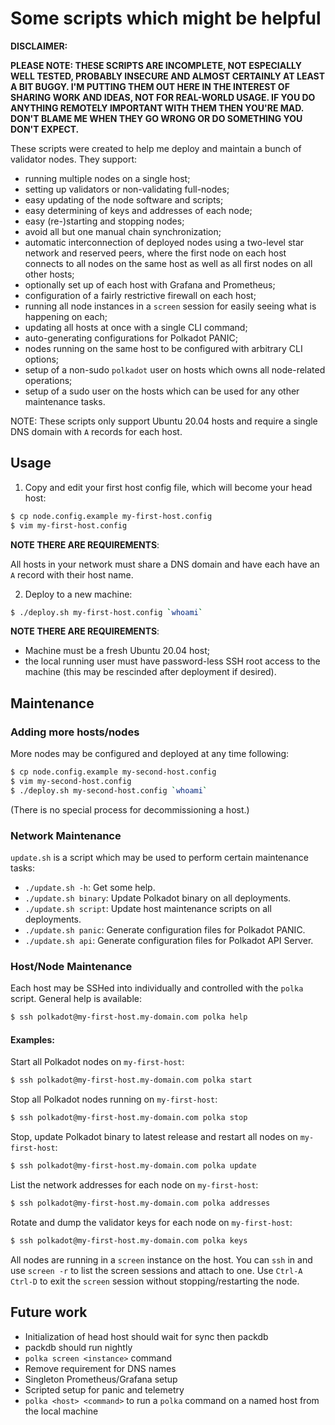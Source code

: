 # Some scripts which might be helpful

**DISCLAIMER:**

**PLEASE NOTE: THESE SCRIPTS ARE INCOMPLETE, NOT ESPECIALLY WELL TESTED, PROBABLY INSECURE AND ALMOST CERTAINLY AT LEAST A BIT BUGGY. I'M PUTTING THEM OUT HERE IN THE INTEREST OF SHARING WORK AND IDEAS, NOT FOR REAL-WORLD USAGE. IF YOU DO ANYTHING REMOTELY IMPORTANT WITH THEM THEN YOU'RE MAD. DON'T BLAME ME WHEN THEY GO WRONG OR DO SOMETHING YOU DON'T EXPECT.**

These scripts were created to help me deploy and maintain a bunch of validator nodes. They support:

- running multiple nodes on a single host;
- setting up validators or non-validating full-nodes;
- easy updating of the node software and scripts;
- easy determining of keys and addresses of each node;
- easy (re-)starting and stopping nodes;
- avoid all but one manual chain synchronization;
- automatic interconnection of deployed nodes using a two-level star network and reserved peers, where the first node on each host connects to all nodes on the same host as well as all first nodes on all other hosts;
- optionally set up of each host with Grafana and Prometheus;
- configuration of a fairly restrictive firewall on each host;
- running all node instances in a `screen` session for easily seeing what is happening on each;
- updating all hosts at once with a single CLI command;
- auto-generating configurations for Polkadot PANIC;
- nodes running on the same host to be configured with arbitrary CLI options;
- setup of a non-sudo `polkadot` user on hosts which owns all node-related operations;
- setup of a sudo user on the hosts which can be used for any other maintenance tasks.

NOTE: These scripts only support Ubuntu 20.04 hosts and require a single DNS domain with `A` records for each host.

## Usage

1. Copy and edit your first host config file, which will become your head host:

```sh
$ cp node.config.example my-first-host.config
$ vim my-first-host.config
```

**NOTE THERE ARE REQUIREMENTS**:

All hosts in your network must share a DNS domain and have each have an `A` record with their host name.

2. Deploy to a new machine:

```sh
$ ./deploy.sh my-first-host.config `whoami`
```

**NOTE THERE ARE REQUIREMENTS**:

- Machine must be a fresh Ubuntu 20.04 host;
- the local running user must have password-less SSH root access to the machine (this may be rescinded after deployment if desired).

## Maintenance

### Adding more hosts/nodes

More nodes may be configured and deployed at any time following:

```sh
$ cp node.config.example my-second-host.config
$ vim my-second-host.config
$ ./deploy.sh my-second-host.config `whoami`
```

(There is no special process for decommissioning a host.)

### Network Maintenance

`update.sh` is a script which may be used to perform certain maintenance tasks:

- `./update.sh -h`: Get some help.
- `./update.sh binary`: Update Polkadot binary on all deployments.
- `./update.sh script`: Update host maintenance scripts on all deployments.
- `./update.sh panic`: Generate configuration files for Polkadot PANIC.
- `./update.sh api`: Generate configuration files for Polkadot API Server.

### Host/Node Maintenance

Each host may be SSHed into individually and controlled with the `polka` script. General help is available:

```sh
$ ssh polkadot@my-first-host.my-domain.com polka help
```

#### Examples:

Start all Polkadot nodes on `my-first-host`:
```sh
$ ssh polkadot@my-first-host.my-domain.com polka start
```

Stop all Polkadot nodes running on `my-first-host`:
```sh
$ ssh polkadot@my-first-host.my-domain.com polka stop
```

Stop, update Polkadot binary to latest release and restart all nodes on `my-first-host`:
```sh
$ ssh polkadot@my-first-host.my-domain.com polka update
```

List the network addresses for each node on `my-first-host`:
```sh
$ ssh polkadot@my-first-host.my-domain.com polka addresses
```

Rotate and dump the validator keys for each node on `my-first-host`:
```sh
$ ssh polkadot@my-first-host.my-domain.com polka keys
```

All nodes are running in a `screen` instance on the host. You can `ssh` in and use `screen -r` to list the screen sessions and attach to one. Use `Ctrl-A Ctrl-D` to exit the `screen` session without stopping/restarting the node.

## Future work

- Initialization of head host should wait for sync then packdb
- packdb should run nightly
- `polka screen <instance>` command
- Remove requirement for DNS names
- Singleton Prometheus/Grafana setup
- Scripted setup for panic and telemetry
- `polka <host> <command>` to run a `polka` command on a named host from the local machine